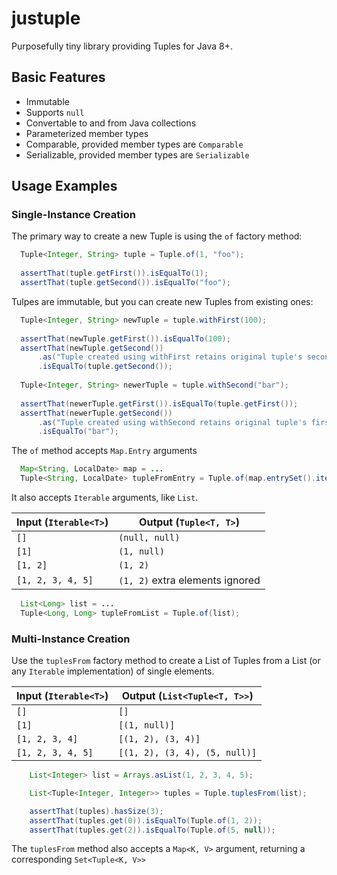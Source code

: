 # justuple
Purposefully tiny library providing Tuples for Java 8+.

## Basic Features

* Immutable
* Supports `null`
* Convertable to and from Java collections
* Parameterized member types
* Comparable, provided member types are `Comparable`
* Serializable, provided member types are `Serializable`

## Usage Examples

### Single-Instance Creation

The primary way to create a new Tuple is using the `of` factory method:

```java
  Tuple<Integer, String> tuple = Tuple.of(1, "foo");
  
  assertThat(tuple.getFirst()).isEqualTo(1);
  assertThat(tuple.getSecond()).isEqualTo("foo");
```

Tulpes are immutable, but you can create new Tuples from existing ones:

```java
  Tuple<Integer, String> newTuple = tuple.withFirst(100);
  
  assertThat(newTuple.getFirst()).isEqualTo(100);
  assertThat(newTuple.getSecond())
      .as("Tuple created using withFirst retains original tuple's second member")
      .isEqualTo(tuple.getSecond());
  
  Tuple<Integer, String> newerTuple = tuple.withSecond("bar"); 
  
  assertThat(newerTuple.getFirst()).isEqualTo(tuple.getFirst());
  assertThat(newerTuple.getSecond())
      .as("Tuple created using withSecond retains original tuple's first member"
      .isEqualTo("bar");
```

The `of` method accepts `Map.Entry` arguments

```java
  Map<String, LocalDate> map = ...
  Tuple<String, LocalDate> tupleFromEntry = Tuple.of(map.entrySet().iterator.first());
```

It also accepts `Iterable` arguments, like `List`. 

| Input (`Iterable<T>`) | Output (`Tuple<T, T>`) |
| --------------------- | ---------------------- |
| `[]`                  | `(null, null)`         |
| `[1]`                 | `(1, null)`            |
| `[1, 2]`              | `(1, 2)`               |
| `[1, 2, 3, 4, 5]`     | `(1, 2)` extra elements ignored |

```java
  List<Long> list = ... 
  Tuple<Long, Long> tupleFromList = Tuple.of(list);
```

### Multi-Instance Creation

Use the `tuplesFrom` factory method to create a List of Tuples from a List (or any `Iterable` implementation) of single elements. 

| Input (`Iterable<T>`) | Output (`List<Tuple<T, T>>`)  |
| ----------------------| ----------------------------- |
| `[]`                  | `[]`                          | 
| `[1]`                 | `[(1, null)]`                 |
| `[1, 2, 3, 4]`        | `[(1, 2), (3, 4)]`            |
| `[1, 2, 3, 4, 5]`     | `[(1, 2), (3, 4), (5, null)]` |

```java
    List<Integer> list = Arrays.asList(1, 2, 3, 4, 5);

    List<Tuple<Integer, Integer>> tuples = Tuple.tuplesFrom(list);

    assertThat(tuples).hasSize(3);
    assertThat(tuples.get(0)).isEqualTo(Tuple.of(1, 2));
    assertThat(tuples.get(2)).isEqualTo(Tuple.of(5, null));
```

The `tuplesFrom` method also accepts a `Map<K, V>` argument, returning a corresponding `Set<Tuple<K, V>>`
